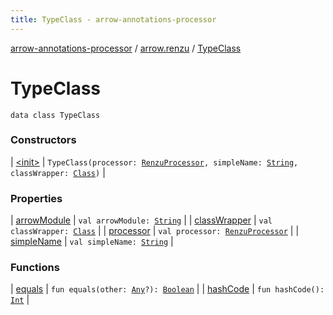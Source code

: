 ```yaml
---
title: TypeClass - arrow-annotations-processor
---
```


[arrow-annotations-processor](../../index.html) / [arrow.renzu](../index.html) / [TypeClass](./index.html)

# TypeClass

`data class TypeClass`

### Constructors

| [&lt;init&gt;](-init-.html) | `TypeClass(processor: `[`RenzuProcessor`](../-renzu-processor/index.html)`, simpleName: `[`String`](https://kotlinlang.org/api/latest/jvm/stdlib/kotlin/-string/index.html)`, classWrapper: `[`Class`](../../arrow.common.utils/-class-or-package-data-wrapper/-class/index.html)`)` |

### Properties

| [arrowModule](arrow-module.html) | `val arrowModule: `[`String`](https://kotlinlang.org/api/latest/jvm/stdlib/kotlin/-string/index.html) |
| [classWrapper](class-wrapper.html) | `val classWrapper: `[`Class`](../../arrow.common.utils/-class-or-package-data-wrapper/-class/index.html) |
| [processor](processor.html) | `val processor: `[`RenzuProcessor`](../-renzu-processor/index.html) |
| [simpleName](simple-name.html) | `val simpleName: `[`String`](https://kotlinlang.org/api/latest/jvm/stdlib/kotlin/-string/index.html) |

### Functions

| [equals](equals.html) | `fun equals(other: `[`Any`](https://kotlinlang.org/api/latest/jvm/stdlib/kotlin/-any/index.html)`?): `[`Boolean`](https://kotlinlang.org/api/latest/jvm/stdlib/kotlin/-boolean/index.html) |
| [hashCode](hash-code.html) | `fun hashCode(): `[`Int`](https://kotlinlang.org/api/latest/jvm/stdlib/kotlin/-int/index.html) |

